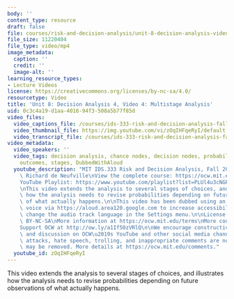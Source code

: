 ```yaml
---
body: ''
content_type: resource
draft: false
file: courses/risk-and-decision-analysis/unit-8-decision-analysis-video-4_360p_16_9.mp4
file_size: 11220404
file_type: video/mp4
image_metadata:
  caption: ''
  credit: ''
  image-alt: ''
learning_resource_types:
- Lecture Videos
license: https://creativecommons.org/licenses/by-nc-sa/4.0/
resourcetype: Video
title: 'Unit 8: Decision Analysis 4, Video 4: Multistage Analysis'
uid: 0c3c4a19-d1aa-4016-94f3-508a5b77f85d
video_files:
  video_captions_file: /courses/ids-333-risk-and-decision-analysis-fall-2021/1ibc2A34BP_PnQ2h-iOsPNe2Vjc9Ftg6L_transcript.webvtt
  video_thumbnail_file: https://img.youtube.com/vi/zOqIHFqeRyI/default.jpg
  video_transcript_file: /courses/ids-333-risk-and-decision-analysis-fall-2021/1ibc2A34BP_PnQ2h-iOsPNe2Vjc9Ftg6L_transcript.pdf
video_metadata:
  video_speakers: ''
  video_tags: decision analysis, chance nodes, decision nodes, probability, updates,
    outcomes, stages, DubbedWithAloud
  youtube_description: "MIT IDS.333 Risk and Decision Analysis, Fall 2021\nInstructor:\
    \ Richard de Neufville\nView the complete course: https://ocw.mit.edu/courses/ids-333-risk-and-decision-analysis-fall-2021/\n\
    YouTube Playlist: https://www.youtube.com/playlist?list=PLUl4u3cNGP62jwhTqp8_1kwrkDkxZhpQC\n\
    \nThis video extends the analysis to several stages of choices, and illustrates\
    \ how the analysis needs to revise probabilities depending on future observations\
    \ of what actually happens.\n\nThis video has been dubbed using an artificial\
    \ voice via https://aloud.area120.google.com to increase accessibility. You can\
    \ change the audio track language in the Settings menu.\n\nLicense: Creative Commons\
    \ BY-NC-SA\nMore information at https://ocw.mit.edu/terms\nMore courses at https://ocw.mit.edu\n\
    Support OCW at http://ow.ly/a1If50zVRlQ\n\nWe encourage constructive comments\
    \ and discussion on OCW\u2019s YouTube and other social media channels. Personal\
    \ attacks, hate speech, trolling, and inappropriate comments are not allowed and\
    \ may be removed. More details at https://ocw.mit.edu/comments."
  youtube_id: zOqIHFqeRyI
---
```

This video extends the analysis to several stages of choices, and illustrates how the analysis needs to revise probabilities depending on future observations of what actually happens.